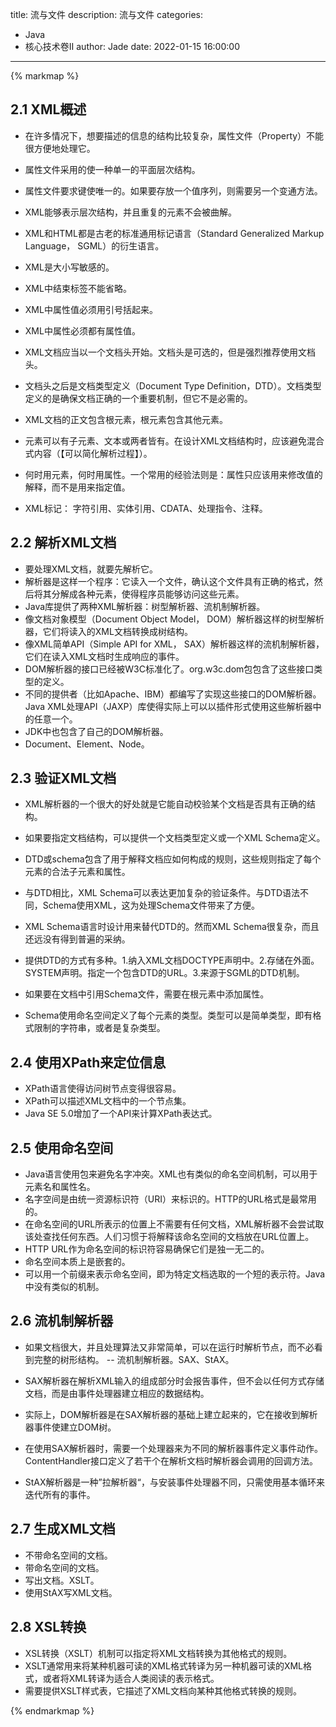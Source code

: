 title: 流与文件
description: 流与文件
categories: 
  - Java
  - 核心技术卷Ⅱ
author: Jade
date: 2022-01-15 16:00:00
---

{% markmap %}

## 2.1 XML概述
- 在许多情况下，想要描述的信息的结构比较复杂，属性文件（Property）不能很方便地处理它。
- 属性文件采用的使一种单一的平面层次结构。
- 属性文件要求键使唯一的。如果要存放一个值序列，则需要另一个变通方法。
- XML能够表示层次结构，并且重复的元素不会被曲解。
- XML和HTML都是古老的标准通用标记语言（Standard Generalized Markup Language， SGML）的衍生语言。

- XML是大小写敏感的。
- XML中结束标签不能省略。
- XML中属性值必须用引号括起来。
- XML中属性必须都有属性值。
- XML文档应当以一个文档头开始。文档头是可选的，但是强烈推荐使用文档头。
- 文档头之后是文档类型定义（Document Type Definition，DTD）。文档类型定义的是确保文档正确的一个重要机制，但它不是必需的。
- XML文档的正文包含根元素，根元素包含其他元素。
- 元素可以有子元素、文本或两者皆有。在设计XML文档结构时，应该避免混合式内容（【可以简化解析过程】）。
- 何时用元素，何时用属性。一个常用的经验法则是：属性只应该用来修改值的解释，而不是用来指定值。
- XML标记： 字符引用、实体引用、CDATA、处理指令、注释。

## 2.2 解析XML文档
- 要处理XML文档，就要先解析它。
- 解析器是这样一个程序：它读入一个文件，确认这个文件具有正确的格式，然后将其分解成各种元素，使得程序员能够访问这些元素。
- Java库提供了两种XML解析器：树型解析器、流机制解析器。
- 像文档对象模型（Document Object Model， DOM）解析器这样的树型解析器，它们将读入的XML文档转换成树结构。
- 像XML简单API（Simple API for XML， SAX）解析器这样的流机制解析器，它们在读入XML文档时生成响应的事件。
- DOM解析器的接口已经被W3C标准化了。org.w3c.dom包包含了这些接口类型的定义。
- 不同的提供者（比如Apache、IBM）都编写了实现这些接口的DOM解析器。Java XML处理API（JAXP）库使得实际上可以以插件形式使用这些解析器中的任意一个。
- JDK中也包含了自己的DOM解析器。
- Document、Element、Node。

## 2.3 验证XML文档
- XML解析器的一个很大的好处就是它能自动校验某个文档是否具有正确的结构。
- 如果要指定文档结构，可以提供一个文档类型定义或一个XML Schema定义。
- DTD或schema包含了用于解释文档应如何构成的规则，这些规则指定了每个元素的合法子元素和属性。
- 与DTD相比，XML Schema可以表达更加复杂的验证条件。与DTD语法不同，Schema使用XML，这为处理Schema文件带来了方便。
- XML Schema语言时设计用来替代DTD的。然而XML Schema很复杂，而且还远没有得到普遍的采纳。

- 提供DTD的方式有多种。1.纳入XML文档DOCTYPE声明中。2.存储在外面。SYSTEM声明。指定一个包含DTD的URL。3.来源于SGML的DTD机制。

- 如果要在文档中引用Schema文件，需要在根元素中添加属性。
- Schema使用命名空间定义了每个元素的类型。类型可以是简单类型，即有格式限制的字符串，或者是复杂类型。

## 2.4 使用XPath来定位信息
- XPath语言使得访问树节点变得很容易。
- XPath可以描述XML文档中的一个节点集。
- Java SE 5.0增加了一个API来计算XPath表达式。

## 2.5 使用命名空间
- Java语言使用包来避免名字冲突。XML也有类似的命名空间机制，可以用于元素名和属性名。
- 名字空间是由统一资源标识符（URI）来标识的。HTTP的URL格式是最常用的。
- 在命名空间的URL所表示的位置上不需要有任何文档，XML解析器不会尝试取该处查找任何东西。人们习惯于将解释该命名空间的文档放在URL位置上。
- HTTP URL作为命名空间的标识符容易确保它们是独一无二的。
- 命名空间本质上是嵌套的。
- 可以用一个前缀来表示命名空间，即为特定文档选取的一个短的表示符。Java中没有类似的机制。

## 2.6 流机制解析器
- 如果文档很大，并且处理算法又非常简单，可以在运行时解析节点，而不必看到完整的树形结构。 -- 流机制解析器。SAX、StAX。

- SAX解析器在解析XML输入的组成部分时会报告事件，但不会以任何方式存储文档，而是由事件处理器建立相应的数据结构。
- 实际上，DOM解析器是在SAX解析器的基础上建立起来的，它在接收到解析器事件使建立DOM树。
- 在使用SAX解析器时，需要一个处理器来为不同的解析器事件定义事件动作。ContentHandler接口定义了若干个在解析文档时解析器会调用的回调方法。

- StAX解析器是一种”拉解析器“，与安装事件处理器不同，只需使用基本循环来迭代所有的事件。

## 2.7 生成XML文档
- 不带命名空间的文档。
- 带命名空间的文档。
- 写出文档。XSLT。
- 使用StAX写XML文档。

## 2.8 XSL转换
- XSL转换（XSLT）机制可以指定将XML文档转换为其他格式的规则。
- XSLT通常用来将某种机器可读的XML格式转译为另一种机器可读的XML格式，或者将XML转译为适合人类阅读的表示格式。
- 需要提供XSLT样式表，它描述了XML文档向某种其他格式转换的规则。

{% endmarkmap %}
